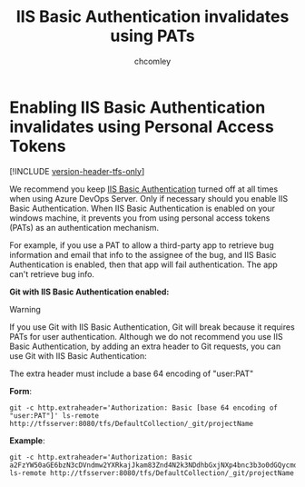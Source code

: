 ﻿---
title: IIS Basic Authentication invalidates using PATs
description: Enabling IIS Basic Authentication invalidates using Personal Access Tokens
ms.assetid: 173198c4-9b65-4c4a-a8f1-931b6b6c295a
ms.technology: devops-ecosystem
ms.topic: conceptual
monikerRange: ">= tfs-2013"
ms.author: chcomley
author: chcomley
ms.date: 04/22/2019
---

# Enabling IIS Basic Authentication invalidates using Personal Access Tokens

[!INCLUDE [version-header-tfs-only](../../../includes/version-header-tfs-only.md)]

We recommend you keep [IIS Basic Authentication](/iis/configuration/system.webserver/security/authentication/basicauthentication) turned
off at all times when using Azure DevOps Server. Only if necessary should you enable IIS Basic Authentication. When IIS
Basic Authentication is enabled on your windows machine, it prevents you from using personal access tokens (PATs) as an
authentication mechanism.

For example, if you use a PAT to allow a third-party app to retrieve bug information and email that info to the
assignee of the bug, and IIS Basic Authentication is enabled, then that app will fail authentication. The app
can't retrieve bug info.

**Git with IIS Basic Authentication enabled:**

> [!WARNING]
> If you use Git with IIS Basic Authentication, Git will break because it requires PATs for user
> authentication. Although we do not recommend you use IIS Basic Authentication, by adding an extra header to Git
> requests, you can use Git with IIS Basic Authentication:

The extra header must include a base 64 encoding of "user:PAT"

**Form**:

```
git -c http.extraheader='Authorization: Basic [base 64 encoding of "user:PAT"]' ls-remote http://tfsserver:8080/tfs/DefaultCollection/_git/projectName
```

**Example**:

```
git -c http.extraheader='Authorization: Basic a2FzYW50aGE6bzN3cDVndmw2YXRkajJkam83Znd4N2k3NDdhbGxjNXp4bnc3b3o0dGQycmd3d2M1eTdjYQ==' ls-remote http://tfsserver:8080/tfs/DefaultCollection/_git/projectName
```
